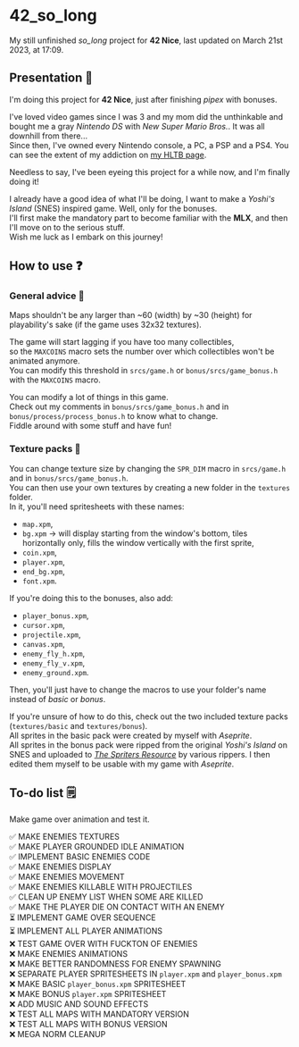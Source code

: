 # 42_so_long

My still unfinished *so_long* project for **42 Nice**, last updated on March 21st 2023, at 17:09.

## Presentation 👾

I'm doing this project for **42 Nice**, just after finishing *pipex* with bonuses.

I've loved video games since I was 3 and my mom did the unthinkable and bought me a gray *Nintendo DS* with *New Super Mario Bros.*. It was all downhill from there...  
Since then, I've owned every Nintendo console, a PC, a PSP and a PS4. You can see the extent of my addiction on [my HLTB page].

[my HLTB page]: https://howlongtobeat.com/user/SCOUNDREL

Needless to say, I've been eyeing this project for a while now, and I'm finally doing it!

I already have a good idea of what I'll be doing, I want to make a *Yoshi's Island* (SNES) inspired game. Well, only for the bonuses.  
I'll first make the mandatory part to become familiar with the **MLX**, and then I'll move on to the serious stuff.  
Wish me luck as I embark on this journey!

## How to use ❓

### General advice 🧰

Maps shouldn't be any larger than ~60 (width) by ~30 (height) for playability's sake (if the game uses 32x32 textures).  
  
The game will start lagging if you have too many collectibles,  
so the `MAXCOINS` macro sets the number over which collectibles won't be animated anymore.  
You can modify this threshold in `srcs/game.h` or `bonus/srcs/game_bonus.h` with the `MAXCOINS` macro.  
  
You can modify a lot of things in this game.  
Check out my comments in `bonus/srcs/game_bonus.h` and in `bonus/process/process_bonus.h` to know what to change.  
Fiddle around with some stuff and have fun!  

### Texture packs 🎨

You can change texture size by changing the `SPR_DIM` macro in `srcs/game.h` and in `bonus/srcs/game_bonus.h`.  
You can then use your own textures by creating a new folder in the `textures` folder.  
In it, you'll need spritesheets with these names:
- `map.xpm`,
- `bg.xpm` -> will display starting from the window's bottom, tiles horizontally only, fills the window vertically with the first sprite,
- `coin.xpm`,
- `player.xpm`,
- `end_bg.xpm`,
- `font.xpm`.  

If you're doing this to the bonuses, also add:
- `player_bonus.xpm`,
- `cursor.xpm`,
- `projectile.xpm`,
- `canvas.xpm`,
- `enemy_fly_h.xpm`,
- `enemy_fly_v.xpm`,
- `enemy_ground.xpm`.  

Then, you'll just have to change the macros to use your folder's name instead of *basic* or *bonus*.  

If you're unsure of how to do this, check out the two included texture packs (`textures/basic` and `textures/bonus`).  
All sprites in the basic pack were created by myself with *Aseprite*.  
All sprites in the bonus pack were ripped from the original *Yoshi's Island* on SNES and uploaded to *[The Spriters Resource]* by various rippers. I then edited them myself to be usable with my game with *Aseprite*.  
  
[The Spriters Resource]: https://www.spriters-resource.com/snes/yoshiisland/

## To-do list 🗒️ 

Make game over animation and test it.

✅ MAKE ENEMIES TEXTURES  
✅ MAKE PLAYER GROUNDED IDLE ANIMATION  
✅ IMPLEMENT BASIC ENEMIES CODE  
✅ MAKE ENEMIES DISPLAY  
✅ MAKE ENEMIES MOVEMENT  
✅ MAKE ENEMIES KILLABLE WITH PROJECTILES  
✅ CLEAN UP ENEMY LIST WHEN SOME ARE KILLED  
✅ MAKE THE PLAYER DIE ON CONTACT WITH AN ENEMY  
⏳ IMPLEMENT GAME OVER SEQUENCE  
⏳ IMPLEMENT ALL PLAYER ANIMATIONS  
❌ TEST GAME OVER WITH FUCKTON OF ENEMIES  
❌ MAKE ENEMIES ANIMATIONS  
❌ MAKE BETTER RANDOMNESS FOR ENEMY SPAWNING  
❌ SEPARATE PLAYER SPRITESHEETS IN `player.xpm` and `player_bonus.xpm`  
❌ MAKE BASIC `player_bonus.xpm` SPRITESHEET  
❌ MAKE BONUS `player.xpm` SPRITESHEET  
❌ ADD MUSIC AND SOUND EFFECTS  
❌ TEST ALL MAPS WITH MANDATORY VERSION  
❌ TEST ALL MAPS WITH BONUS VERSION  
❌ MEGA NORM CLEANUP  
